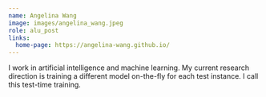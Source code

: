 ```yaml
---
name: Angelina Wang
image: images/angelina_wang.jpeg
role: alu_post
links:
  home-page: https://angelina-wang.github.io/
---
```


I work in artificial intelligence and machine learning. My current research direction is training a different model on-the-fly for each test instance. I call this test-time training.
